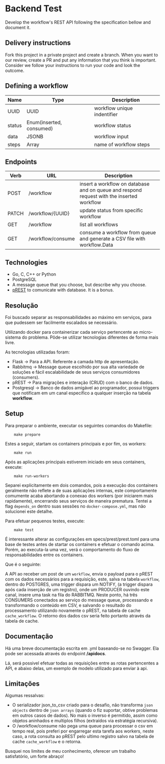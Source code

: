 # Backend Test

Develop the workflow's REST API following the specification bellow and document it.

## Delivery instructions

Fork this project in a private project and create a branch. When you want to our review, create a PR and put any information that you think is important. Consider we follow your instructions to run your code and look the outcome.

## Defining a workflow

|Name|Type|Description|
|-|-|-|
|UUID|UUID|workflow unique indentifier|
|status|Enum(inserted, consumed)|workflow status|
|data|JSONB|workflow input|
|steps|Array|name of workflow steps

## Endpoints

|Verb|URL|Description|
|-|-|-|
|POST|/workflow|insert a workflow on database and on queue and respond request with the inserted workflow|
|PATCH|/workflow/{UUID}|update status from specific workflow|
|GET|/workflow|list all workflows|
|GET|/workflow/consume|consume a workflow from queue and generate a CSV file with workflow.Data|

## Technologies

- Go, C, C++ or Python
- PostgreSQL
- A message queue that you choose, but describe why you choose.
- [pREST](http://postgres.rest) to comunicate with database. It is a bonus.

## Resolução

Foi buscado separar as responsabilidades ao máximo em serviços, para que pudessem ser facilmente escalados se necessário.

Utilizando docker para containerizar cada serviço pertencente ao micro-sistema do problema. Pôde-se utilizar tecnologias diferentes de forma mais livre.

As tecnologias utilizadas foram:

* Flask -> Para a API. Referente a camada http de apresentação.
* Rabbitmq -> Message queue escolhido por sua alta variedade de soluções e fácil escalabilidade de seus serviços consumidores (consumers).
* pREST -> Para migrações e interação (CRUD) com o banco de dados.
* Postgresql -> Banco de dados amigável ao programador, possui triggers que notificam em um canal específico a qualquer inserção na tabela **workflow**.

## Setup
Para preparar o ambiente, executar os seguintes comandos do Makefile:
        
        make prepare
    
Estes a seguir, startam os containers principais e por fim, os workers:

        make run
Após as aplicações principais estiverem iniciado em seus containers, execute:

        make run-workers

        
Separei explicitamente em dois comandos, pois a execução dos containers geralmente não reflete a de suas aplicações internas,
este comportamente comumente acaba abortando a conexao dos workers (por iniciarem mais rapidamente), encerrando seus serviços de maneira prematura. Tentei a flag `depends_on` dentro suas sessões no `docker-compose.yml`, mas não solucionei este detalhe.

Para efetuar pequenos testes, execute:

        make test

É interessante alterar as configurações em specs/prest/prest.toml para uma base de testes antes de startar os containers e efetuar o comando acima. Porém, ao executa-la uma vez, verá o comportamento do fluxo de responsabilidades entre os containers. 

Que é o seguinte:

A API ao receber um post de um `workflow`, envia o payload para o pREST com os dados necessários para a requisição, este, salva na tabela `workflow`, dentro do POSTGRES, uma trigger dispara um NOTIFY, (a trigger dispara após cada inserção de um registro), onde um PRODUCER ouvindo este canal, insere uma task na fila do RABBITMQ. Neste ponto, há três CONSUMERS conectados ao serviço do message queue, processando e transformando o conteúdo em CSV, e salvando o resultado do processamento utilizando novamente o pREST, na tabela de cache `cache_workflow`.
O retorno dos dados csv seria feito portanto através da tabela de cache.

## Documentação

Há uma breve documentação escrita em .yml baseando-se no Swagger. Ela pode ser acessada através do endpoint **/apidocs**.

Lá, será possivel efetuar todas as requisições entre as rotas pertencentes a API, e abaixo delas, um exemplo de modelo utilizado para enviar à api.


## Limitações
Algumas ressalvas:
* O serializador json_to_csv criado para o desafio, não transforma `json objects` dentro de `json arrays` (quando o fiz suportar, obtive problemas em outros casos de dados). No mais o inverso é permitido, assim como objetos aninhados e multiplos filhos (extraídos via estratégia recursiva).
* O /workflow/consume não pega uma queue para processar o csv em tempo real, pois preferi por engarregar esta tarefa aos workers, neste caso, a rota consulta ao pREST pelo ultimo registro salvo na tabela de cache `cache_workflow` e o retorna.

Busquei nos limites de meu conhecimento, oferecer um trabalho satisfatório, um forte abraço!
